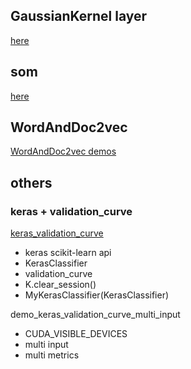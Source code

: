 ## GaussianKernel layer
[here](https://github.com/darecophoenixx/wordroid.sblo.jp/tree/master/demo/gkernel)

## som
[here](https://github.com/darecophoenixx/wordroid.sblo.jp/tree/master/demo/som)

## WordAndDoc2vec
[WordAndDoc2vec demos](https://github.com/darecophoenixx/wordroid.sblo.jp/wiki/WordAndDoc2vec-demos)

## others
### keras + validation_curve
[keras_validation_curve](https://github.com/darecophoenixx/wordroid.sblo.jp/blob/master/demo/keras_validation_curve.ipynb)
* keras scikit-learn api
* KerasClassifier
* validation_curve
* K.clear_session()
* MyKerasClassifier(KerasClassifier)

demo_keras_validation_curve_multi_input
* CUDA_VISIBLE_DEVICES
* multi input
* multi metrics
